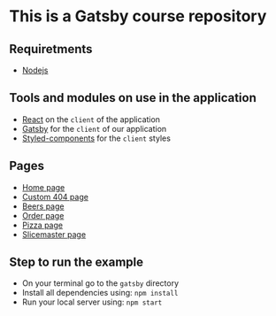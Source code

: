 # This is a Gatsby course repository

## Requiretments

- [Nodejs](https://nodejs.org/en/)

## Tools and modules on use in the application

- [React](https://reactjs.org/) on the `client` of the application
- [Gatsby](https://www.gatsbyjs.com/) for the `client` of our  application
- [Styled-components](https://styled-components.com/) for the `client` styles

## Pages

- [Home page](http://localhost:8000/)
- [Custom  404 page](http://localhost:8000/anything_that_does_not_exists)
- [Beers page](http://localhost:8000/beers)
- [Order page](http://localhost:8000/order)
- [Pizza page](http://localhost:8000/pizzas)
- [Slicemaster page](http://localhost:8000/slicemaster)

## Step to run the example

- On your terminal go to the `gatsby` directory
- Install all dependencies using: `npm install`
-  Run your local server using: `npm start`

